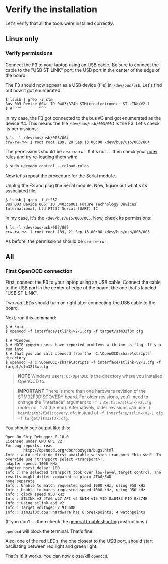# Verify the installation

Let's verify that all the tools were installed correctly.

## Linux only

### Verify permissions

Connect the F3 to your laptop using an USB cable. Be sure to connect the cable to the "USB ST-LINK"
port, the USB port in the center of the edge of the board.

The F3 should now appear as a USB device (file) in `/dev/bus/usb`. Let's find out how it got
enumerated:

``` console
$ lsusb | grep -i stm
Bus 003 Device 004: ID 0483:374b STMicroelectronics ST-LINK/V2.1
$ # ^^^        ^^^
```

In my case, the F3 got connected to the bus #3 and got enumerated as the device #4. This means the
file `/dev/bus/usb/003/004` *is* the F3. Let's check its permissions:

``` console
$ ls -l /dev/bus/usb/003/004
crw-rw-rw- 1 root root 189, 20 Sep 13 00:00 /dev/bus/usb/003/004
```

The permissions should be `crw-rw-rw-`. If it's not ... then check your [udev
rules] and try re-loading them with:

[udev rules]: linux.md#udev-rules

``` console
$ sudo udevadm control --reload-rules
```

Now let's repeat the procedure for the Serial module.

Unplug the F3 and plug the Serial module. Now, figure out what's its associated file:

``` console
$ lsusb | grep -i ft232
Bus 003 Device 005: ID 0403:6001 Future Technology Devices International, Ltd FT232 Serial (UART) IC
```

In my case, it's the `/dev/bus/usb/003/005`. Now, check its permissions:

``` console
$ ls -l /dev/bus/usb/003/005
crw-rw-rw- 1 root root 189, 21 Sep 13 00:00 /dev/bus/usb/003/005
```

As before, the permissions should be `crw-rw-rw-`.

## All

### First OpenOCD connection

First, connect the F3 to your laptop using an USB cable. Connect the cable to the USB port in the
center of edge of the board, the one that's labeled "USB ST-LINK".

Two *red* LEDs should turn on right after connecting the USB cable to the board.

Next, run this command:

``` console
$ # *nix
$ openocd -f interface/stlink-v2-1.cfg -f target/stm32f3x.cfg

$ # Windows
$ # NOTE cygwin users have reported problems with the -s flag. If you run into
$ # that you can call openocd from the `C:\OpenOCD\share\scripts` directory
$ openocd -s C:\OpenOCD\share\scripts -f interface/stlink-v2-1.cfg -f target/stm32f3x.cfg
```

> **NOTE** Windows users: `C:\OpenOCD` is the directory where you installed OpenOCD to.

> **IMPORTANT** There is more than one hardware revision of the STM32F3DISCOVERY board. For older
> revisions, you'll need to change the "interface" argument to `-f interface/stlink-v2.cfg` (note:
> no `-1` at the end). Alternatively, older revisions can use `-f board/stm32f3discovery.cfg`
> instead of `-f interface/stlink-v2-1.cfg -f target/stm32f3x.cfg`.

You should see output like this:

``` console
Open On-Chip Debugger 0.10.0
Licensed under GNU GPL v2
For bug reports, read
        http://openocd.org/doc/doxygen/bugs.html
Info : auto-selecting first available session transport "hla_swd". To override use 'transport select <transport>'.
adapter speed: 1000 kHz
adapter_nsrst_delay: 100
Info : The selected transport took over low-level target control. The results might differ compared to plain JTAG/SWD
none separate
Info : Unable to match requested speed 1000 kHz, using 950 kHz
Info : Unable to match requested speed 1000 kHz, using 950 kHz
Info : clock speed 950 kHz
Info : STLINK v2 JTAG v27 API v2 SWIM v15 VID 0x0483 PID 0x374B
Info : using stlink api v2
Info : Target voltage: 2.915608
Info : stm32f3x.cpu: hardware has 6 breakpoints, 4 watchpoints
```

(If you don't ... then check the [general troubleshooting] instructions.)

[general troubleshooting]: ../appendix/1-general-troubleshooting/index.html

`openocd` will block the terminal. That's fine.

Also, one of the red LEDs, the one closest to the USB port, should start oscillating between red
light and green light.

That's it! It works. You can now close/kill `openocd`.
